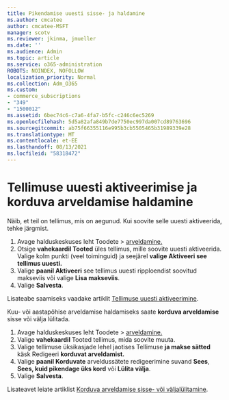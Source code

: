 ```yaml
---
title: Pikendamise uuesti sisse- ja haldamine
ms.author: cmcatee
author: cmcatee-MSFT
manager: scotv
ms.reviewer: jkinma, jmueller
ms.date: ''
ms.audience: Admin
ms.topic: article
ms.service: o365-administration
ROBOTS: NOINDEX, NOFOLLOW
localization_priority: Normal
ms.collection: Adm_O365
ms.custom:
- commerce_subscriptions
- "349"
- "1500012"
ms.assetid: 6bec74c6-c7a6-4fa7-b5fc-c246c6ec5269
ms.openlocfilehash: 5d5a82afa849b7de7750ec997da007cd89763696
ms.sourcegitcommit: ab75f66355116e995b3cb5505465b31989339e28
ms.translationtype: MT
ms.contentlocale: et-EE
ms.lasthandoff: 08/13/2021
ms.locfileid: "58318472"
---
```

# <a name="how-to-reactivate-a-subscription-and-manage-recurring-billing"></a>Tellimuse uuesti aktiveerimise ja korduva arveldamise haldamine

Näib, et teil on tellimus, mis on aegunud. Kui soovite selle uuesti aktiveerida, tehke järgmist.
  
1. Avage halduskeskuses leht Toodete  >  [arveldamine.](https://go.microsoft.com/fwlink/p/?linkid=842054)
2. Otsige **vahekaardil Tooted** üles tellimus, mille soovite uuesti aktiveerida. Valige kolm punkti (veel toiminguid) ja seejärel **valige Aktiveeri see tellimus uuesti.**
3. Valige **paanil Aktiveeri** see tellimus uuesti ripploendist soovitud makseviis või valige **Lisa makseviis**.
4. Valige **Salvesta**.

Lisateabe saamiseks vaadake artiklit [Tellimuse uuesti aktiveerimine](https://docs.microsoft.com/microsoft-365/commerce/subscriptions/reactivate-your-subscription).

Kuu- või aastapõhise arveldamise haldamiseks saate **korduva arveldamise** sisse või välja lülitada.
  
1. Avage halduskeskuses leht Toodete  >  [arveldamine.](https://go.microsoft.com/fwlink/p/?linkid=842054)
2. Valige **vahekaardil** Tooted tellimus, mida soovite muuta.
3. Valige tellimuse üksikasjade lehel jaotises Tellimuse **ja makse sätted** käsk Redigeeri **korduvat arveldamist.**
4. Valige **paanil Korduvate** arveldussätete redigeerimine suvand **Sees**, **Sees, kuid pikendage üks kord** või **Lülita välja**.
5. Valige **Salvesta**.

Lisateavet leiate artiklist [Korduva arveldamise sisse- või väljalülitamine](https://docs.microsoft.com/microsoft-365/commerce/subscriptions/renew-your-subscription#turn-recurring-billing-off-or-on).